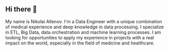 ## Hi there 👋

<!--
**NickAllenov-DE/NickAllenov-DE** is a ✨ _special_ ✨ repository because its `README.md` (this file) appears on your GitHub profile.

Here are some ideas to get you started:

- 🔭 I’m currently working on ...
- 🌱 I’m currently learning ...
- 👯 I’m looking to collaborate on ...
- 🤔 I’m looking for help with ...
- 💬 Ask me about ...
- 📫 How to reach me: ...
- 😄 Pronouns: ...
- ⚡ Fun fact: ...
-->

My name is Nikolai Allenov. I'm a Data Engineer with a unique combination of medical experience and deep knowledge in data processing. I specialize in ETL, Big Data, data orchestration and machine learning processes. I am looking for opportunities to apply my experience in projects with a real impact on the world, especially in the field of medicine and healthcare.
